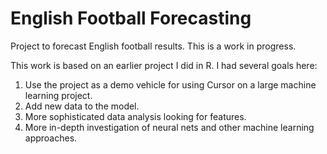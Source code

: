 # English Football Forecasting
Project to forecast English football results. This is a work in progress.

This work is based on an earlier project I did in R. I had several goals here:
1. Use the project as a demo vehicle for using Cursor on a large machine learning project.
2. Add new data to the model.
3. More sophisticated data analysis looking for features.
4. More in-depth investigation of neural nets and other machine learning approaches.
